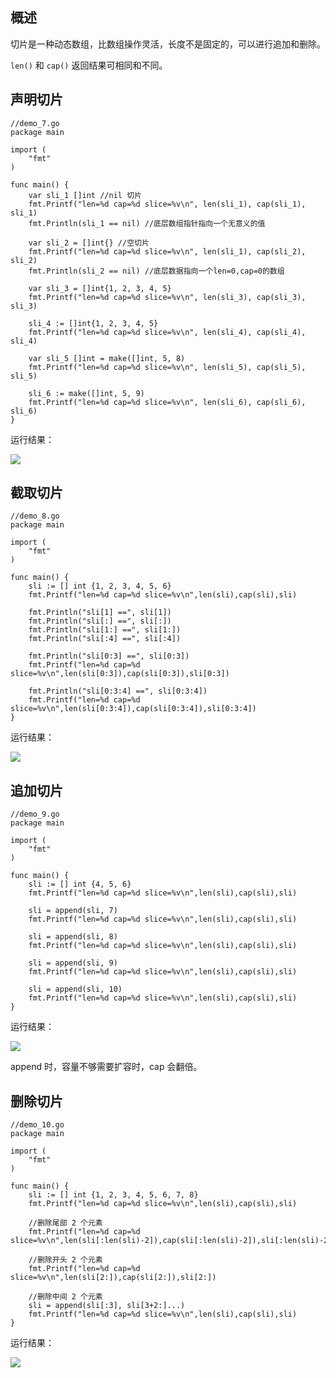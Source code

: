 ## 概述

切片是一种动态数组，比数组操作灵活，长度不是固定的，可以进行追加和删除。

`len()` 和 `cap()` 返回结果可相同和不同。 

## 声明切片

```
//demo_7.go
package main

import (
	"fmt"
)

func main() {
	var sli_1 []int //nil 切片
	fmt.Printf("len=%d cap=%d slice=%v\n", len(sli_1), cap(sli_1), sli_1)
	fmt.Println(sli_1 == nil) //底层数组指针指向一个无意义的值

	var sli_2 = []int{} //空切片
	fmt.Printf("len=%d cap=%d slice=%v\n", len(sli_1), cap(sli_2), sli_2)
	fmt.Println(sli_2 == nil) //底层数据指向一个len=0,cap=0的数组

	var sli_3 = []int{1, 2, 3, 4, 5}
	fmt.Printf("len=%d cap=%d slice=%v\n", len(sli_3), cap(sli_3), sli_3)

	sli_4 := []int{1, 2, 3, 4, 5}
	fmt.Printf("len=%d cap=%d slice=%v\n", len(sli_4), cap(sli_4), sli_4)

	var sli_5 []int = make([]int, 5, 8)
	fmt.Printf("len=%d cap=%d slice=%v\n", len(sli_5), cap(sli_5), sli_5)

	sli_6 := make([]int, 5, 9)
	fmt.Printf("len=%d cap=%d slice=%v\n", len(sli_6), cap(sli_6), sli_6)
}

```

运行结果：

![](https://github.com/xinliangnote/Go/blob/master/00-基础语法/images/04-切片/4_go_1.png)

## 截取切片

```
//demo_8.go
package main

import (
	"fmt"
)

func main() {
	sli := [] int {1, 2, 3, 4, 5, 6}
	fmt.Printf("len=%d cap=%d slice=%v\n",len(sli),cap(sli),sli)

	fmt.Println("sli[1] ==", sli[1])
	fmt.Println("sli[:] ==", sli[:])
	fmt.Println("sli[1:] ==", sli[1:])
	fmt.Println("sli[:4] ==", sli[:4])
	
	fmt.Println("sli[0:3] ==", sli[0:3])
	fmt.Printf("len=%d cap=%d slice=%v\n",len(sli[0:3]),cap(sli[0:3]),sli[0:3])

	fmt.Println("sli[0:3:4] ==", sli[0:3:4])
	fmt.Printf("len=%d cap=%d slice=%v\n",len(sli[0:3:4]),cap(sli[0:3:4]),sli[0:3:4])
}
```

运行结果：

![](https://github.com/xinliangnote/Go/blob/master/00-基础语法/images/04-切片/4_go_2.png)

## 追加切片

```
//demo_9.go
package main

import (
	"fmt"
)

func main() {
	sli := [] int {4, 5, 6}
	fmt.Printf("len=%d cap=%d slice=%v\n",len(sli),cap(sli),sli)

	sli = append(sli, 7)
	fmt.Printf("len=%d cap=%d slice=%v\n",len(sli),cap(sli),sli)

	sli = append(sli, 8)
	fmt.Printf("len=%d cap=%d slice=%v\n",len(sli),cap(sli),sli)

	sli = append(sli, 9)
	fmt.Printf("len=%d cap=%d slice=%v\n",len(sli),cap(sli),sli)

	sli = append(sli, 10)
	fmt.Printf("len=%d cap=%d slice=%v\n",len(sli),cap(sli),sli)
}
```

运行结果：

![](https://github.com/xinliangnote/Go/blob/master/00-基础语法/images/04-切片/4_go_3.png)

append 时，容量不够需要扩容时，cap 会翻倍。

## 删除切片

```
//demo_10.go
package main

import (
	"fmt"
)

func main() {
	sli := [] int {1, 2, 3, 4, 5, 6, 7, 8}
	fmt.Printf("len=%d cap=%d slice=%v\n",len(sli),cap(sli),sli)

	//删除尾部 2 个元素
	fmt.Printf("len=%d cap=%d slice=%v\n",len(sli[:len(sli)-2]),cap(sli[:len(sli)-2]),sli[:len(sli)-2])

	//删除开头 2 个元素
	fmt.Printf("len=%d cap=%d slice=%v\n",len(sli[2:]),cap(sli[2:]),sli[2:])

	//删除中间 2 个元素
	sli = append(sli[:3], sli[3+2:]...)
	fmt.Printf("len=%d cap=%d slice=%v\n",len(sli),cap(sli),sli)
}
```

运行结果：

![](https://github.com/xinliangnote/Go/blob/master/00-基础语法/images/04-切片/4_go_4.png)
